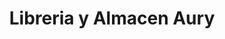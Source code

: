 ---
title: "Libreria y Almacen Aury"
url: /villa-canales/libreria-y-almacen-aury/
shop: Allgemein
---
